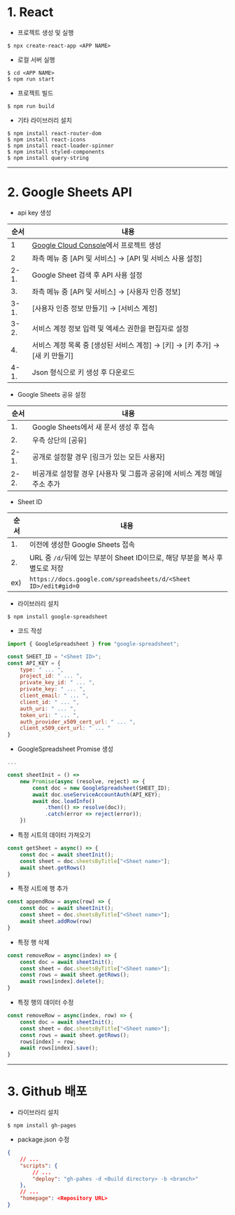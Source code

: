 # 1. React

- 프로젝트 생성 및 실행

```
$ npx create-react-app <APP NAME>
```

- 로컬 서버 실행

```
$ cd <APP NAME>
$ npm run start
```

- 프로젝트 빌드

```
$ npm run build
```

- 기타 라이브러리 설치

```
$ npm install react-router-dom
$ npm install react-icons
$ npm install react-loader-spinner
$ npm install styled-components
$ npm install query-string
```

---

# 2. Google Sheets API

- api key 생성

| 순서 | 내용                                                         |
| ---- | ------------------------------------------------------------ |
| 1    | [Google Cloud Console](https://console.cloud.google.com/)에서 프로젝트 생성 |
| 2    | 좌측 메뉴 중 [API 및 서비스] → [API 및 서비스 사용 설정]     |
| 2-1. | Google Sheet 검색 후 API 사용 설정                           |
| 3.   | 좌측 메뉴 중 [API 및 서비스] → [사용자 인증 정보]            |
| 3-1. | [사용자 인증 정보 만들기] → [서비스 계정]                    |
| 3-2. | 서비스 계정 정보 입력 및 엑세스 권한을 편집자로 설정         |
| 4.   | 서비스 계정 목록 중 [생성된 서비스 계정] → [키] → [키 추가] → [새 키 만들기] |
| 4-1. | Json 형식으로 키 생성 후 다운로드                            |

- Google Sheets 공유 설정

| 순서 | 내용                                                         |
| ---- | ------------------------------------------------------------ |
| 1.   | Google Sheets에서 새 문서 생성 후 접속                       |
| 2.   | 우측 상단의 [공유]                                           |
| 2-1. | 공개로 설정할 경우 [링크가 있는 모든 사용자]                 |
| 2-2. | 비공개로 설정할 경우 [사용자 및 그룹과 공유]에 서비스 계정 메일 주소 추가 |

- Sheet ID

| 순서 | 내용                                                         |
| ---- | ------------------------------------------------------------ |
| 1.   | 이전에 생성한 Google Sheets 접속                             |
| 2.   | URL 중 `/d/`뒤에 있는 부분이 Sheet ID이므로, 해당 부분을 복사 후 별도로 저장 |
| ex)  | `https://docs.google.com/spreadsheets/d/<Sheet ID>/edit#gid=0` |

- 라이브러리 설치

```
$ npm install google-spreadsheet
```

- 코드 작성

```javascript
import { GoogleSpreadsheet } from "google-spreadsheet";

const SHEET_ID = "<Sheet ID>";
const API_KEY = {
	type: " ... ",
	project_id: " ... ",
	private_key_id: " ... ",
	private_key: " ... ",
	client_email: " ... ",
	client_id: " ... ",
	auth_uri: " ... ",
    token_uri: " ... ",
    auth_provider_x509_cert_url: " ... ",
    client_x509_cert_url: " ... "
}
```

- GoogleSpreadsheet Promise 생성

```javascript
...

const sheetInit = () => 
	new Promise(async (resolve, reject) => {
        const doc = new GoogleSpreadsheet(SHEET_ID);
		await doc.useServiceAccountAuth(API_KEY);
		await doc.loadInfo()
        	.then(() => resolve(doc));
        	.catch(error => reject(error));
    })
```

- 특정 시트의 데이터 가져오기

```javascript
const getSheet = async() => {
	const doc = await sheetInit();
    const sheet = doc.sheetsByTitle["<Sheet name>"];
	await sheet.getRows()
}
```

- 특정 시트에 행 추가

```javascript
const appendRow = async(row) => {
	const doc = await sheetInit();
    const sheet = doc.sheetsByTitle["<Sheet name>"];
    await sheet.addRow(row)
}
```

- 특정 행 삭제

```javascript
const removeRow = async(index) => {
	const doc = await sheetInit();
    const sheet = doc.sheetsByTitle["<Sheet name>"];
    const rows = await sheet.getRows();
    await rows[index].delete();
}
```

- 특정 행의 데이터 수정

```javascript
const removeRow = async(index, row) => {
	const doc = await sheetInit();
    const sheet = doc.sheetsByTitle["<Sheet name>"];
    const rows = await sheet.getRows();
    rows[index] = row;
    await rows[index].save();
}
```

---

# 3. Github 배포

- 라이브러리 설치

```
$ npm install gh-pages
```

- package.json 수정

```json
{
    // ...
    "scripts": {
    	// ...
        "deploy": "gh-pahes -d <Build directory> -b <branch>"
	},
    // ...
    "homepage": <Repository URL>
}
```
